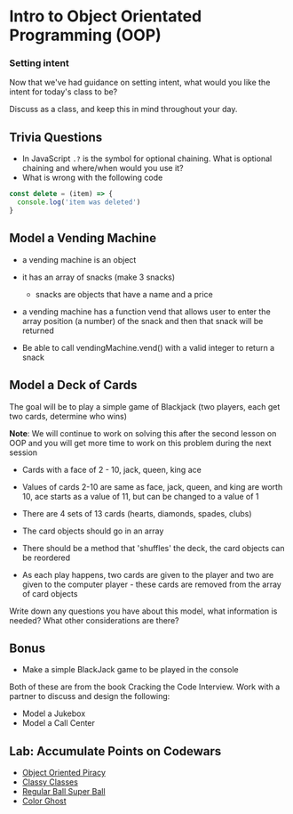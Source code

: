 # Intro to Object Orientated Programming (OOP)

### Setting intent

Now that we've had guidance on setting intent, what would you like the intent for today's class to be?

Discuss as a class, and keep this in mind throughout your day.

## Trivia Questions

- In JavaScript `.?` is the symbol for optional chaining. What is optional chaining and where/when would you use it?
- What is wrong with the following code

```js
const delete = (item) => {
  console.log('item was deleted')
}
```

## Model a Vending Machine

- a vending machine is an object

- it has an array of snacks (make 3 snacks)

  - snacks are objects that have a name and a price

- a vending machine has a function vend that allows user to enter the array position (a number) of the snack and then that snack will be returned

- Be able to call vendingMachine.vend() with a valid integer to return a snack

## Model a Deck of Cards

The goal will be to play a simple game of Blackjack (two players, each get two cards, determine who wins)

**Note**: We will continue to work on solving this after the second lesson on OOP and you will get more time to work on this problem during the next session

- Cards with a face of 2 - 10, jack, queen, king ace
- Values of cards 2-10 are same as face, jack, queen, and king are worth 10, ace starts as a value of 11, but can be changed to a value of 1
- There are 4 sets of 13 cards (hearts, diamonds, spades, clubs)

- The card objects should go in an array
- There should be a method that 'shuffles' the deck, the card objects can be reordered
- As each play happens, two cards are given to the player and two are given to the computer player - these cards are removed from the array of card objects

Write down any questions you have about this model, what information is needed? What other considerations are there?

## Bonus

- Make a simple BlackJack game to be played in the console

Both of these are from the book Cracking the Code Interview. Work with a partner to discuss and design the following:

- Model a Jukebox
- Model a Call Center

## Lab: Accumulate Points on Codewars

- [Object Oriented Piracy](https://www.codewars.com/kata/54fe05c4762e2e3047000add)
- [Classy Classes](https://www.codewars.com/kata/55a144eff5124e546400005a)
- [Regular Ball Super Ball](https://www.codewars.com/kata/53f0f358b9cb376eca001079)
- [Color Ghost](https://www.codewars.com/kata/53f1015fa9fe02cbda00111a)
